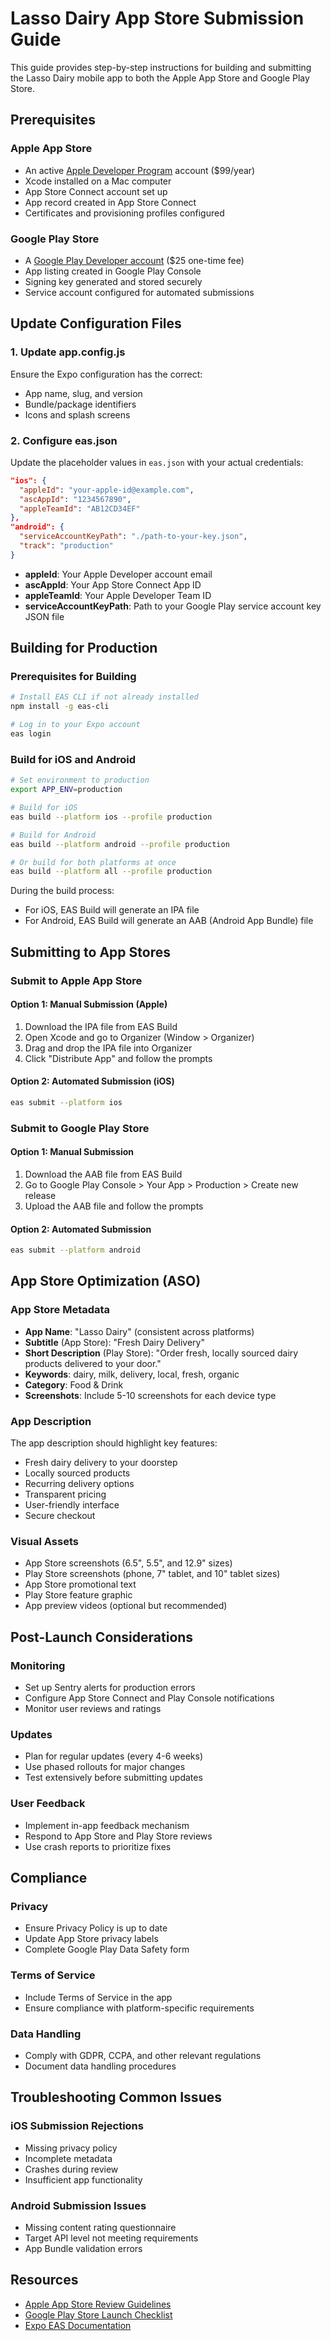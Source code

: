 # Lasso Dairy App Store Submission Guide

This guide provides step-by-step instructions for building and submitting the Lasso Dairy mobile app to both the Apple App Store and Google Play Store.

## Prerequisites

### Apple App Store

- An active [Apple Developer Program](https://developer.apple.com/programs/) account ($99/year)
- Xcode installed on a Mac computer
- App Store Connect account set up
- App record created in App Store Connect
- Certificates and provisioning profiles configured

### Google Play Store

- A [Google Play Developer account](https://play.google.com/console/signup) ($25 one-time fee)
- App listing created in Google Play Console
- Signing key generated and stored securely
- Service account configured for automated submissions

## Update Configuration Files

### 1. Update app.config.js

Ensure the Expo configuration has the correct:

- App name, slug, and version
- Bundle/package identifiers
- Icons and splash screens

### 2. Configure eas.json

Update the placeholder values in `eas.json` with your actual credentials:

```json
"ios": {
  "appleId": "your-apple-id@example.com",
  "ascAppId": "1234567890",
  "appleTeamId": "AB12CD34EF"
},
"android": {
  "serviceAccountKeyPath": "./path-to-your-key.json",
  "track": "production"
}
```

- **appleId**: Your Apple Developer account email
- **ascAppId**: Your App Store Connect App ID
- **appleTeamId**: Your Apple Developer Team ID
- **serviceAccountKeyPath**: Path to your Google Play service account key JSON file

## Building for Production

### Prerequisites for Building

```bash
# Install EAS CLI if not already installed
npm install -g eas-cli

# Log in to your Expo account
eas login
```

### Build for iOS and Android

```bash
# Set environment to production
export APP_ENV=production

# Build for iOS
eas build --platform ios --profile production

# Build for Android
eas build --platform android --profile production

# Or build for both platforms at once
eas build --platform all --profile production
```

During the build process:

- For iOS, EAS Build will generate an IPA file
- For Android, EAS Build will generate an AAB (Android App Bundle) file

## Submitting to App Stores

### Submit to Apple App Store

#### Option 1: Manual Submission (Apple)

1. Download the IPA file from EAS Build
2. Open Xcode and go to Organizer (Window > Organizer)
3. Drag and drop the IPA file into Organizer
4. Click "Distribute App" and follow the prompts

#### Option 2: Automated Submission (iOS)

```bash
eas submit --platform ios
```

### Submit to Google Play Store

#### Option 1: Manual Submission

1. Download the AAB file from EAS Build
2. Go to Google Play Console > Your App > Production > Create new release
3. Upload the AAB file and follow the prompts

#### Option 2: Automated Submission

```bash
eas submit --platform android
```

## App Store Optimization (ASO)

### App Store Metadata

- **App Name**: "Lasso Dairy" (consistent across platforms)
- **Subtitle** (App Store): "Fresh Dairy Delivery"
- **Short Description** (Play Store): "Order fresh, locally sourced dairy products delivered to your door."
- **Keywords**: dairy, milk, delivery, local, fresh, organic
- **Category**: Food & Drink
- **Screenshots**: Include 5-10 screenshots for each device type

### App Description

The app description should highlight key features:

- Fresh dairy delivery to your doorstep
- Locally sourced products
- Recurring delivery options
- Transparent pricing
- User-friendly interface
- Secure checkout

### Visual Assets

- App Store screenshots (6.5", 5.5", and 12.9" sizes)
- Play Store screenshots (phone, 7" tablet, and 10" tablet sizes)
- App Store promotional text
- Play Store feature graphic
- App preview videos (optional but recommended)

## Post-Launch Considerations

### Monitoring

- Set up Sentry alerts for production errors
- Configure App Store Connect and Play Console notifications
- Monitor user reviews and ratings

### Updates

- Plan for regular updates (every 4-6 weeks)
- Use phased rollouts for major changes
- Test extensively before submitting updates

### User Feedback

- Implement in-app feedback mechanism
- Respond to App Store and Play Store reviews
- Use crash reports to prioritize fixes

## Compliance

### Privacy

- Ensure Privacy Policy is up to date
- Update App Store privacy labels
- Complete Google Play Data Safety form

### Terms of Service

- Include Terms of Service in the app
- Ensure compliance with platform-specific requirements

### Data Handling

- Comply with GDPR, CCPA, and other relevant regulations
- Document data handling procedures

## Troubleshooting Common Issues

### iOS Submission Rejections

- Missing privacy policy
- Incomplete metadata
- Crashes during review
- Insufficient app functionality

### Android Submission Issues

- Missing content rating questionnaire
- Target API level not meeting requirements
- App Bundle validation errors

## Resources

- [Apple App Store Review Guidelines](https://developer.apple.com/app-store/review/guidelines/)
- [Google Play Store Launch Checklist](https://developer.android.com/distribute/best-practices/launch/launch-checklist)
- [Expo EAS Documentation](https://docs.expo.dev/eas/)
